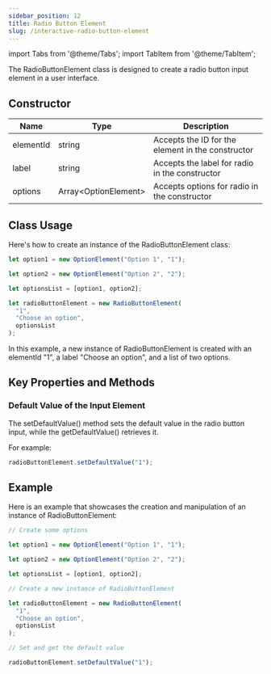 ```yaml
---
sidebar_position: 12
title: Radio Button Element
slug: /interactive-radio-button-element
---
```


import Tabs from '@theme/Tabs';
import TabItem from '@theme/TabItem';

The RadioButtonElement class is designed to create a radio button input element in a user interface.

## Constructor

| Name      | Type                       | Description                                       |
| --------- | -------------------------- | ------------------------------------------------- |
| elementId | string                     | Accepts the ID for the element in the constructor |
| label     | string                     | Accepts the label for radio in the constructor    |
| options   | Array&lt;OptionElement&gt; | Accepts options for radio in the constructor      |

## Class Usage

Here's how to create an instance of the RadioButtonElement class:

<Tabs>
<TabItem value="ts2" label="Typescript">

```typescript
let option1 = new OptionElement("Option 1", "1");

let option2 = new OptionElement("Option 2", "2");

let optionsList = [option1, option2];

let radioButtonElement = new RadioButtonElement(
  "1",
  "Choose an option",
  optionsList
);
```

</TabItem>

</Tabs>

In this example, a new instance of RadioButtonElement is created with an elementId "1", a label "Choose an option", and a list of two options.

## Key Properties and Methods

### Default Value of the Input Element

The setDefaultValue() method sets the default value in the radio button input, while the getDefaultValue() retrieves it.

For example:

<Tabs>
<TabItem value="ts2" label="Typescript">

```typescript
radioButtonElement.setDefaultValue("1");
```

</TabItem>

</Tabs>

## Example

Here is an example that showcases the creation and manipulation of an instance of RadioButtonElement:

<Tabs>
<TabItem value="ts2" label="Typescript">

```typescript
// Create some options

let option1 = new OptionElement("Option 1", "1");

let option2 = new OptionElement("Option 2", "2");

let optionsList = [option1, option2];

// Create a new instance of RadioButtonElement

let radioButtonElement = new RadioButtonElement(
  "1",
  "Choose an option",
  optionsList
);

// Set and get the default value

radioButtonElement.setDefaultValue("1");
```

</TabItem>

</Tabs>
